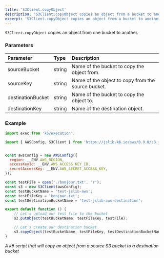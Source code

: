 ```yaml
---
title: 'S3Client.copyObject'
description: 'S3Client.copyObject copies an object from a bucket to another'
excerpt: 'S3Client.copyObject copies an object from a bucket to another'
---
```


`S3Client.copyObject` copies an object from one bucket to another.

### Parameters

| Parameter         | Type   | Description                                        |
| :---------------- | :----- | :------------------------------------------------- |
| sourceBucket      | string | Name of the bucket to copy the object from.        |
| sourceKey         | string | Name of the object to copy from the source bucket. |
| destinationBucket | string | Name of the bucket to copy the object to.          |
| destinationKey    | string | Name of the destination object.                    |

### Example

<CodeGroup labels={[]}>

```javascript
import exec from 'k6/execution';

import { AWSConfig, S3Client } from 'https://jslib.k6.io/aws/0.9.0/s3.js';


const awsConfig = new AWSConfig({
  region: __ENV.AWS_REGION,
  accessKeyId: __ENV.AWS_ACCESS_KEY_ID,
  secretAccessKey: __ENV.AWS_SECRET_ACCESS_KEY,
});

const testFile = open('./bonjour.txt', 'r');
const s3 = new S3Client(awsConfig);
const testBucketName = 'test-jslib-aws';
const testFileKey = 'bonjour.txt';
const testDestinationBucketName = 'test-jslib-aws-destination';

export default function () {
    // Let's upload our test file to the bucket
    s3.putObject(testBucketName, testFileKey, testFile);

    // Let's create our destination bucket
    s3.copyObject(testBucketName, testFileKey, testDestinationBucketName, testFileKey);
}
```

_A k6 script that will copy an object from a source S3 bucket to a destination bucket_

</CodeGroup>
